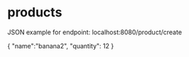 # products

JSON example for endpoint: localhost:8080/product/create

{
	"name":"banana2",
	"quantity": 12
}